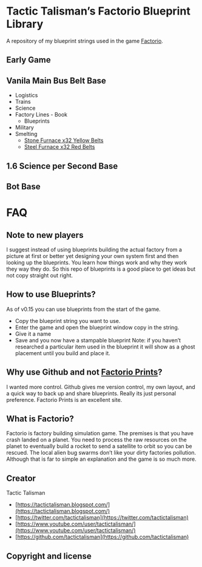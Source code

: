 # Tactic Talisman’s Factorio Blueprint Library
A repository of my blueprint strings used in the game [Factorio](https://www.factorio.com/).

## Early Game

## Vanila Main Bus Belt Base
* Logistics
* Trains
* Science
* Factory Lines - Book
  * Blueprints
* Military
* Smelting
  * [Stone Furnace x32 Yellow Belts](https://github.com/tactictalisman/tactic-factorio-blueprints/blob/master/main-bus-base/smelting/stone-furnace-x32-yellow-belt.md)
  * [Steel Furnace x32 Red Belts](https://github.com/tactictalisman/tactic-factorio-blueprints/blob/master/main-bus-base/smelting/steel-furnace-x32-red-belt.md)
## 1.6 Science per Second Base

## Bot Base


# FAQ
## Note to new players
I suggest instead of using blueprints building the actual factory from a picture at first or better yet designing your own system first and then looking up the blueprints. You learn how things work and why they work they way they do. So this repo of blueprints is a good place to get ideas but not copy straight out right.

## How to use Blueprints?
As of v0.15 you can use blueprints from the start of the game. 
- Copy the blueprint string you want to use. 
- Enter the game and open the blueprint window copy in the string.
- Give it a name
- Save and you now have a stampable blueprint
Note: if you haven’t researched a particular item used in the blueprint it will show as a ghost placement until you build and place it.

## Why use Github and not [Factorio Prints](https://factorioprints.com/)?
I wanted more control. Github gives me version control, my own layout, and a quick way to back up and share blueprints. Really its just personal preference. Factorio Prints is an excellent site.

## What is Factorio?
Factorio is factory building simulation game. The premises is that you have crash landed on a planet. You need to process the raw resources on the planet to eventually build a rocket to send a satellite to orbit so you can be rescued. The local alien bug swarms don’t like your dirty factories pollution. Although that is far to simple an explanation and the game is so much more.

## Creator
Tactic Talisman
* [https://tactictalisman.blogspot.com/](https://tactictalisman.blogspot.com/)
* [https://twitter.com/tactictalisman](https://twitter.com/tactictalisman)
* [https://www.youtube.com/user/tactictalisman/](https://www.youtube.com/user/tactictalisman/)
* [https://github.com/tactictalisman](https://github.com/tactictalisman)

## Copyright and license


